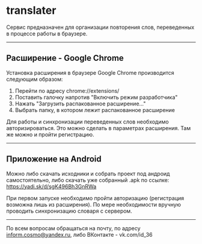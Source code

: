 ﻿# translater
Сервис предназначен для организации повторения слов, переведенных в процессе работы в браузере.

-----
Расширение - Google Chrome
-----

Установка расширения в браузере Google Chrome производится следующим образом:
1. Перейти по адресу chrome://extensions/
2. Поставить галочку напротив "Включить режим разработчика"
3. Нажать "Загрузить распакованное расширение..."
4. Выбрать папку, в котором лежит распакованное расширение

Для работы и синхронизации переведенных слов необходимо авторизироваться.
Это можно сделать в параметрах расширения. Там же можно и пройти регистрацию.

-----
Приложение на Android
-----

Можно либо скачать исходники и собрать проект под андроид самостоятельно,
либо скачать уже собранный .apk по ссылке: https://yadi.sk/d/sgK496Bh3GnRWa

При первом запуске необходимо пройти авторизацию (регистрация возможна лишь из расширения).
По мере необходимости вручную проводить синхронизацию словаря с сервером.


----------
По всем вопросам обращаться на почту, по адресу inform.cosmo@yandex.ru, либо ВКонтакте - vk.com/id_36
